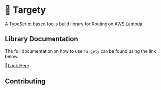 # 🎯 Targety

A TypeScript based focus build library for Routing on [AWS Lambda](https://aws.amazon.com/lambda/details).

## Library Documentation

The full documentation on how to use `Targety` can be found using the link below.

🔗[Look Here](./packages/targety)

## Contributing


